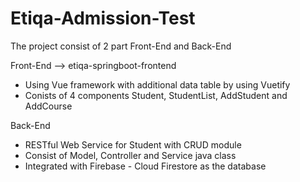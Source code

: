 # Etiqa-Admission-Test
The project consist of 2 part Front-End and Back-End 

Front-End --> etiqa-springboot-frontend
- Using Vue framework with additional data table by using Vuetify
- Conists of 4 components Student, StudentList, AddStudent and AddCourse

Back-End 
- RESTful Web Service for Student with CRUD module
- Consist of Model, Controller and Service java class 
- Integrated with Firebase - Cloud Firestore as the database 
